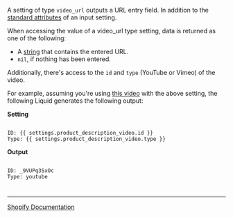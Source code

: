 A setting of type `video_url` outputs a URL entry field. In addition to the [standard attributes](https://shopify.dev/themes/architecture/settings/input-settings#standard-attributes) of an input setting.

When accessing the value of a video_url type setting, data is returned as one of the following:

- A [string](https://shopify.dev/api/liquid/basics/types#string) that contains the entered URL.
- `nil`, if nothing has been entered.

Additionally, there's access to the `id` and `type` (YouTube or Vimeo) of the video.

For example, assuming you're using [this video](https://www.youtube.com/watch?v=_9VUPq3SxOc) with the above setting, the following Liquid generates the following output:

**Setting**

```liquid

ID: {{ settings.product_description_video.id }}
Type: {{ settings.product_description_video.type }}

```

**Output**

```

ID: _9VUPq3SxOc
Type: youtube

```

#

---

[Shopify Documentation](https://shopify.dev/themes/architecture/settings/input-settings#video_url)
